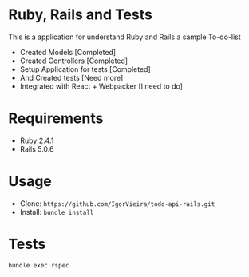 # Ruby, Rails and Tests

This is a application for understand Ruby and Rails
a sample To-do-list

- Created Models [Completed]
- Created Controllers [Completed]
- Setup Application for tests [Completed]
- And Created tests [Need more]
- Integrated with React + Webpacker [I need to do]

# Requirements

 - Ruby 2.4.1
 - Rails 5.0.6

# Usage

 - Clone: `https://github.com/IgorVieira/todo-api-rails.git`
 - Install: `bundle install`


# Tests

```
bundle exec rspec
```